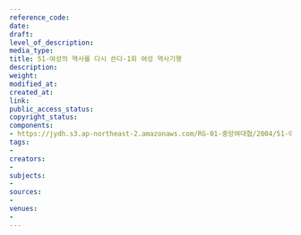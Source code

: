 ```yaml
---
reference_code: 
date: 
draft: 
level_of_description: 
media_type: 
title: 51-여성의 역사를 다시 쓴다-1회 여성 역사기행
description: 
weight: 
modified_at: 
created_at: 
link: 
public_access_status: 
copyright_status: 
components:
- https://jydh.s3.ap-northeast-2.amazonaws.com/RG-01-중앙여대협/2004/51-여성의+역사를+다시+쓴다-1회+여성+역사기행.pdf
tags:
- 
creators:
- 
subjects:
- 
sources:
- 
venues:
- 
---
```

